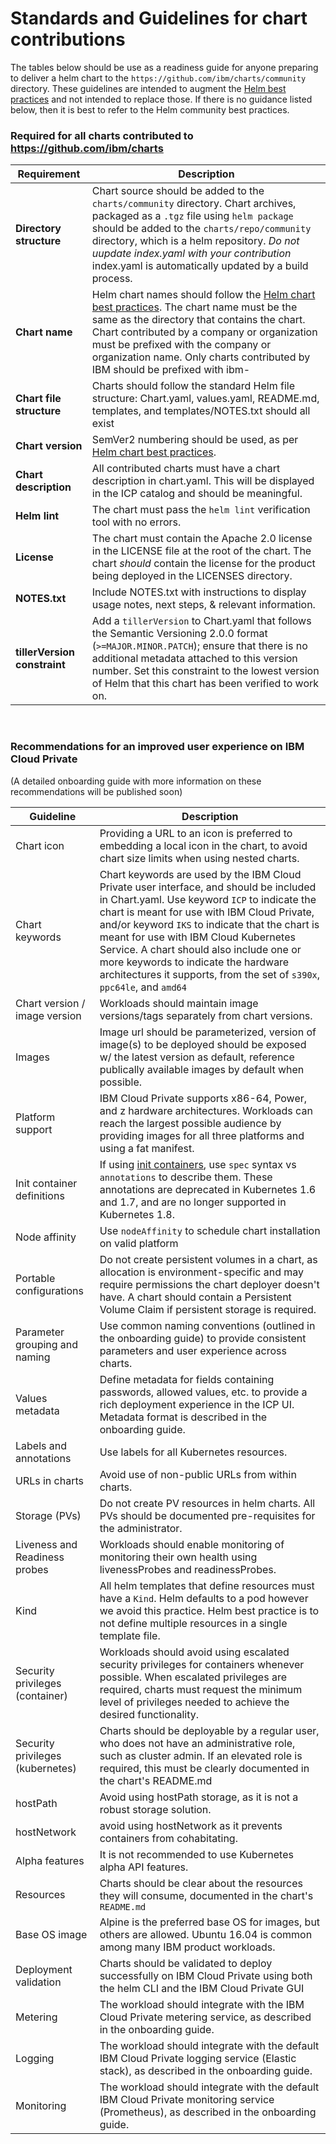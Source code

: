 # Standards and Guidelines for chart contributions

The tables below should be use as a readiness guide for anyone preparing to deliver a helm chart to the `https://github.com/ibm/charts/community` directory. These guidelines are intended to augment the [Helm best practices](https://docs.helm.sh/chart_best_practices/) and not intended to replace those. If there is no guidance listed below, then it is best to refer to the Helm community best practices.

### Required for all charts contributed to https://github.com/ibm/charts

| **Requirement** | **Description** |
| --- | --- |
| **Directory structure** | Chart source should be added to the `charts/community` directory. Chart archives, packaged as a `.tgz` file using `helm package` should be added to the `charts/repo/community` directory, which is a helm repository. *Do not uupdate index.yaml with your contribution* index.yaml is automatically updated by a build process.|
| **Chart name** | Helm chart names should follow the [Helm chart best practices](https://github.com/kubernetes/helm/blob/master/docs/chart_best_practices/conventions.md#chart-names). The chart name must be the same as the directory that contains the chart. Chart contributed by a company or organization must be prefixed with the company or organization name. Only charts contributed by IBM should be prefixed with ibm- |
| **Chart file structure** | Charts should follow the standard Helm file structure: Chart.yaml, values.yaml, README.md, templates, and templates/NOTES.txt should all exist |
| **Chart version** | SemVer2 numbering should be used, as per [Helm chart best practices](https://github.com/kubernetes/helm/blob/master/docs/chart_best_practices/conventions.md#version-numbers). |
| **Chart description** | All contributed charts must have a chart description in chart.yaml. This will be displayed in the ICP catalog and should be meaningful. |
| **Helm lint** | The chart must pass the `helm lint` verification tool with no errors. |
| **License** | The chart must contain the Apache 2.0 license in the LICENSE file at the root of the chart. The chart _should_ contain the license for the product being deployed in the LICENSES directory. |
| **NOTES.txt** | Include NOTES.txt with instructions to display usage notes, next steps, &amp; relevant information. |
| **tillerVersion constraint** | Add a `tillerVersion` to Chart.yaml that follows the Semantic Versioning 2.0.0 format (`>=MAJOR.MINOR.PATCH`); ensure that there is no additional metadata attached to this version number. Set this constraint to the lowest version of Helm that this chart has been verified to work on. |

&nbsp;
&nbsp;

### Recommendations for an improved user experience on IBM Cloud Private
(A detailed onboarding guide with more information on these recommendations will be published soon)

| **Guideline** | **Description** |
| --- | --- |
| Chart icon | Providing a URL to an icon is preferred to embedding a local icon in the chart, to avoid chart size limits when using nested charts. |
| Chart keywords | Chart keywords are used by the IBM Cloud Private user interface, and should be included in Chart.yaml. Use keyword `ICP` to indicate the chart is meant for use with IBM Cloud Private, and/or keyword `IKS` to indicate that the chart is meant for use with IBM Cloud Kubernetes Service. A chart should also include one or more keywords to indicate the hardware architectures it supports, from the set of `s390x`, `ppc64le`, and `amd64` |
| Chart version / image version | Workloads should maintain image versions/tags separately from chart versions. |
| Images | Image url should be parameterized, version of image(s) to be deployed should be exposed w/ the latest version as default, reference publically available images by default when possible. |
| Platform support | IBM Cloud Private supports x86-64, Power, and z hardware architectures. Workloads can reach the largest possible audience by providing images for all three platforms and using a fat manifest. |
| Init container definitions | If using [init containers](https://kubernetes.io/docs/concepts/workloads/pods/init-containers/), use `spec` syntax vs `annotations` to describe them. These annotations are deprecated in Kubernetes 1.6 and 1.7, and are no longer supported in Kubernetes 1.8. |
| Node affinity | Use `nodeAffinity` to schedule chart installation on valid platform |
| Portable configurations | Do not create persistent volumes in a chart, as allocation is environment-specific and may require permissions the chart deployer doesn&#39;t have. A chart should contain a Persistent Volume Claim if persistent storage is required. |
| Parameter grouping and naming | Use common naming conventions (outlined in the onboarding guide)  to provide consistent parameters and user experience across charts. |
| Values metadata | Define metadata for fields containing passwords, allowed values, etc. to provide a rich deployment experience in the ICP UI. Metadata format is described in the onboarding guide. |
| Labels and annotations | Use labels for all Kubernetes resources. |
| URLs in charts | Avoid use of non-public URLs from within charts. |
| Storage (PVs) | Do not create PV resources in helm charts. All PVs should be documented pre-requisites for the administrator. |
| Liveness and Readiness probes | Workloads should enable monitoring of monitoring their own health using livenessProbes and readinessProbes. |
| Kind | All helm templates that define resources must have a `Kind`. Helm defaults to a pod however we avoid this practice. Helm best practice is to not define multiple resources in a single template file. |
| Security privileges (container) | Workloads should avoid using escalated security privileges for containers whenever possible. When escalated privileges are required, charts must request the minimum level of privileges needed to achieve the desired functionality. |
| Security privileges (kubernetes) | Charts should be deployable by a regular user, who does not have an administrative role, such as cluster admin. If an elevated role is required, this must be clearly documented in the chart's README.md |
| hostPath | Avoid using hostPath storage, as it is not a robust storage solution. |
| hostNetwork | avoid using hostNetwork as it prevents containers from cohabitating. |
| Alpha features | It is not recommended to use Kubernetes alpha API features. |
| Resources | Charts should be clear about the resources they will consume, documented in the chart's `README.md` |
| Base OS image | Alpine is the preferred base OS for images, but others are allowed. Ubuntu 16.04 is common among many IBM product workloads. |
| Deployment validation | Charts should be validated to deploy successfully on IBM Cloud Private using both the helm CLI and the IBM Cloud Private GUI |
| Metering | The workload should integrate with the IBM Cloud Private metering service, as described in the onboarding guide. |
| Logging | The workload should integrate with the default IBM Cloud Private logging service (Elastic stack), as described in the onboarding guide. |
| Monitoring | The workload should integrate with the default IBM Cloud Private monitoring service (Prometheus), as described in the onboarding guide. |
